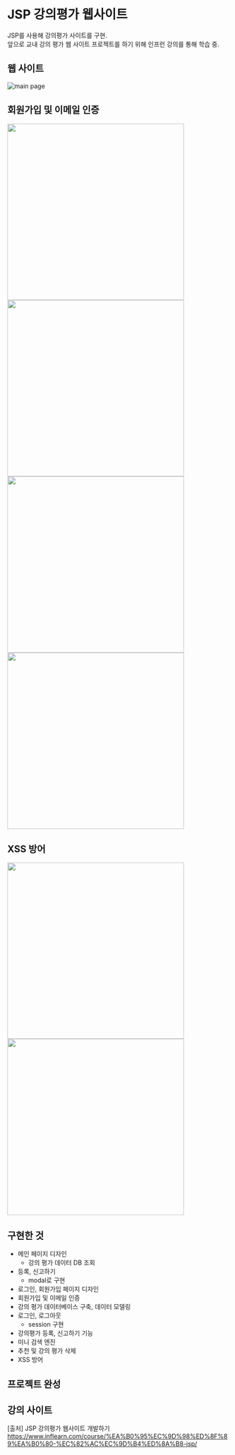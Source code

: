 # JSP 강의평가 웹사이트

JSP를 사용해 강의평가 사이트를 구현.  
앞으로 교내 강의 평가 웹 사이트 프로젝트를 하기 위해 인프런 강의를 통해 학습 중.

## 웹 사이트
![main page](https://user-images.githubusercontent.com/38181303/42281582-f4cd6f76-7fde-11e8-9d6a-783c7676f4f3.png)

## 회원가입 및 이메일 인증
<div>
<img width= "400" src="https://user-images.githubusercontent.com/38181303/42099471-75ecdf0a-7bf8-11e8-8b60-5c31267db1a0.png">
<img width= "400" src="https://user-images.githubusercontent.com/38181303/42100066-20a82f98-7bfa-11e8-9276-a0b32a4ebf86.png">
</div>
<div>
<img width= "400" src="https://user-images.githubusercontent.com/38181303/42099774-5461eb40-7bf9-11e8-81c7-58a4a0614cf1.png">
<img width= "400" src="https://user-images.githubusercontent.com/38181303/42099830-7e4c2880-7bf9-11e8-93b1-e9fbf113df68.png">
</div>

## XSS 방어
<img width= "400" src="https://user-images.githubusercontent.com/38181303/42285165-aa7a817e-7fe9-11e8-8912-7052ba0c75b2.png">
<img width= "400" src="https://user-images.githubusercontent.com/38181303/42285180-b4abc6f8-7fe9-11e8-8ce6-6050f2e8b8f4.png">

## 구현한 것
- 메인 페이지 디자인  
  - 강의 평가 데이터 DB 조회
- 등록, 신고하기 
  - modal로 구현
- 로그인, 회원가입 페이지 디자인
- 회원가입 및 이메일 인증
- 강의 평가 데이터베이스 구축, 데이터 모델링
- 로그인, 로그아웃 
  - session 구현
- 강의평가 등록, 신고하기 기능
- 미니 검색 엔진
- 추천 및 강의 평가 삭제
- XSS 방어

## 프로젝트 완성

## 강의 사이트
[출처] JSP 강의평가 웹사이트 개발하기  
https://www.inflearn.com/course/%EA%B0%95%EC%9D%98%ED%8F%89%EA%B0%80-%EC%82%AC%EC%9D%B4%ED%8A%B8-jsp/
